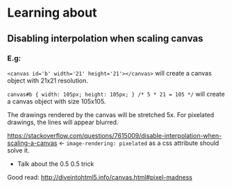 # Learning about <canvas>

## Disabling interpolation when scaling canvas

### E.g:
`<canvas id='b' width='21' height='21'></canvas>` will create a canvas object with 21x21 resolution.

`canvas#b { width: 105px; height: 105px; } /* 5 * 21 = 105 */` will create a canvas object with size 105x105.

The drawings rendered by the canvas will be stretched 5x. For pixelated drawings, the lines will appear blurred.

https://stackoverflow.com/questions/7615009/disable-interpolation-when-scaling-a-canvas <- `image-rendering: pixelated` as a css attribute should solve it.


- Talk about the 0.5 0.5 trick

Good read: http://diveintohtml5.info/canvas.html#pixel-madness